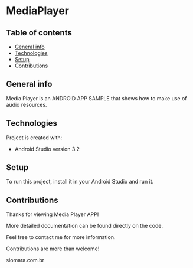 # MediaPlayer

## Table of contents
* [General info](#general-info)
* [Technologies](#technologies)
* [Setup](#setup)
* [Contributions](#contributions)

## General info
Media Player is an ANDROID APP SAMPLE that shows how to make use of audio resources.

## Technologies
Project is created with:
* Android Studio version 3.2

## Setup
To run this project, install it in your Android Studio and run it.

## Contributions
Thanks for viewing Media Player APP!

More detailed documentation can be found directly on the code.

Feel free to contact me for more information.

Contributions are more than welcome!

siomara.com.br

